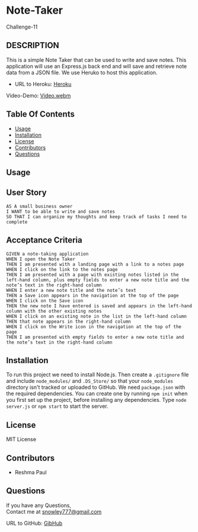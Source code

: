 # Note-Taker
Challenge-11

## DESCRIPTION

This is a simple Note Taker that can be used to write and save notes. This application will use an Express.js back end and will save and retrieve note data from a JSON file. We use Heruko to host this application.

- URL to Heroku: [Heroku](https://huroku-note-taker.herokuapp.com)


Video-Demo: 
[Video.webm](https://user-images.githubusercontent.com/128992593/236968088-2090f8a9-0674-493d-8798-ad7376c462e6.webm)

## Table Of Contents

  * [Usage](#usage)
  * [Installation](#installation)
  * [License](#license)
  * [Contributors](#contributors)
  * [Questions](#Questions)


## Usage

## User Story

```
AS A small business owner
I WANT to be able to write and save notes
SO THAT I can organize my thoughts and keep track of tasks I need to complete
```
## Acceptance Criteria
```
GIVEN a note-taking application
WHEN I open the Note Taker
THEN I am presented with a landing page with a link to a notes page
WHEN I click on the link to the notes page
THEN I am presented with a page with existing notes listed in the left-hand column, plus empty fields to enter a new note title and the note’s text in the right-hand column
WHEN I enter a new note title and the note’s text
THEN a Save icon appears in the navigation at the top of the page
WHEN I click on the Save icon
THEN the new note I have entered is saved and appears in the left-hand column with the other existing notes
WHEN I click on an existing note in the list in the left-hand column
THEN that note appears in the right-hand column
WHEN I click on the Write icon in the navigation at the top of the page
THEN I am presented with empty fields to enter a new note title and the note’s text in the right-hand column
```

## Installation

To run this project we need to install Node.js. Then create a `.gitignore` file and include `node_modules/` and `.DS_Store/` so that your `node_modules` directory isn't tracked or uploaded to GitHub. We need `package.json` with the required dependencies. You can create one by running `npm init` when you first set up the project, before installing any dependencies. Type `node server.js` or `npm start` to start the server.

 ## License

  MIT License

 ## Contributors
  - Reshma Paul

  ## Questions

  If you have any Questions,<br>
  Contact me at [snowley777@gmail.com](#email)<br>

  URL to GitHub: [GibHub](https://github.com/reshmalijo777)
